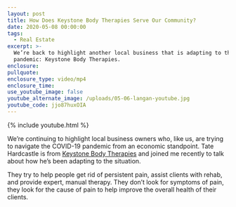 ```yaml
---
layout: post
title: How Does Keystone Body Therapies Serve Our Community?
date: 2020-05-08 00:00:00
tags:
  - Real Estate
excerpt: >-
  We’re back to highlight another local business that is adapting to this
  pandemic: Keystone Body Therapies.
enclosure:
pullquote:
enclosure_type: video/mp4
enclosure_time:
use_youtube_image: false
youtube_alternate_image: /uploads/05-06-langan-youtube.jpg
youtube_code: jjo87huxOIA
---
```


{% include youtube.html %}

We’re continuing to highlight local business owners who, like us, are trying to navigate the COVID-19 pandemic from an economic standpoint. Tate Hardcastle is from <u><a target="_blank" href="https://keystonebodytherapies.com/">Keystone Body Therapies</a></u> and joined me recently to talk about how he’s been adapting to the situation.

They try to help people get rid of persistent pain, assist clients with rehab, and provide expert, manual therapy. They don’t look for symptoms of pain, they look for the cause of pain to help improve the overall health of their clients.